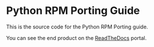 # Python RPM Porting Guide

This is the source code for the Python RPM Porting guide.

You can see the end product on the [ReadTheDocs](http://python-rpm-porting.readthedocs.io/) portal.
